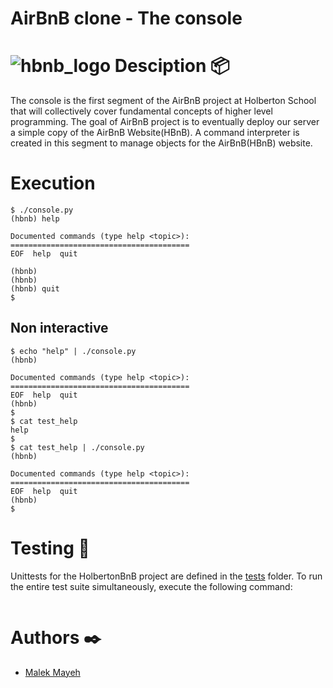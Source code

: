 # AirBnB clone - The console
![hbnb_logo](https://user-images.githubusercontent.com/31927278/195620241-be19cc9d-7bda-4120-bdc4-baa3333882b3.png)
Desciption :package:
======
The console is the first segment of the AirBnB project at Holberton School that will collectively cover fundamental concepts of higher level programming. The goal of AirBnB project is to eventually deploy our server a simple copy of the AirBnB Website(HBnB). A command interpreter is created in this segment to manage objects for the AirBnB(HBnB) website.

# Execution
```
$ ./console.py
(hbnb) help

Documented commands (type help <topic>):
========================================
EOF  help  quit

(hbnb) 
(hbnb) 
(hbnb) quit
$
```

## Non interactive 
```
$ echo "help" | ./console.py
(hbnb)

Documented commands (type help <topic>):
========================================
EOF  help  quit
(hbnb) 
$
$ cat test_help
help
$
$ cat test_help | ./console.py
(hbnb)

Documented commands (type help <topic>):
========================================
EOF  help  quit
(hbnb) 
$
```
Testing 📏
======
Unittests for the HolbertonBnB project are defined in the [tests](https://github.com/malekje/holbertonschool-AirBnB_clone/tree/main/tests) folder. To run the entire test suite simultaneously, execute the following command:
```

```
Authors ✒️
======
+ [Malek Mayeh](https://github.com/malekje)
